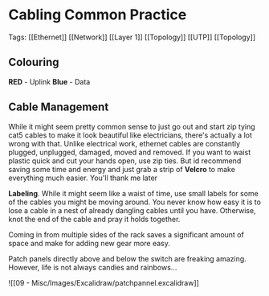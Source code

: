 # Cabling Common Practice
Tags: [[Ethernet]] [[Network]] [[Layer 1]] [[Topology]] [[UTP]] [[Topology]]

## Colouring
**RED** - Uplink
**Blue** - Data
## Cable Management
While it might seem pretty common sense to just go out and start zip tying cat5 cables  to make it look beautiful like electricians, there's actually a lot wrong with that. Unlike electrical work, ethernet cables are constantly plugged, unplugged, damaged, moved and removed. If you want to waist plastic quick and cut your hands open, use zip ties. But id recommend saving some time and energy and just grab a strip of **Velcro** to make everything much easier. You'll thank me later

**Labeling**. While it might seem like a waist of time, use small labels for some of the cables you might be moving around. You never know how easy it is to lose a cable in a nest of already dangling cables until you have. Otherwise, knot the end of the cable and pray it holds together.

Coming in from multiple sides of the rack saves a significant amount of space and make for adding new gear more easy.

Patch panels directly above and below the switch are freaking amazing. However, life is not always candies and rainbows...

![[09 - Misc/Images/Excalidraw/patchpannel.excalidraw]]


